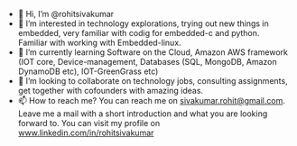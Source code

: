 - 👋 Hi, I’m @rohitsivakumar
- 👀 I’m interested in technology explorations, trying out new things in embedded, very familiar with codig for embedded-c and python. Familiar with working with Embedded-linux.
- 🌱 I’m currently learning Software on the Cloud, Amazon AWS framework (IOT core, Device-management, Databases (SQL, MongoDB, Amazon DynamoDB etc), IOT-GreenGrass etc)
- 💞️ I’m looking to collaborate on technology jobs, consulting assignments, get together with cofounders with amazing ideas.
- 📫 How to reach me? You can reach me on sivakumar.rohit@gmail.com. Leave me a mail with a short introduction and what you are looking forward to. You can visit my profile on www.linkedin.com/in/rohitsivakumar

<!---
rohitsivakumar/rohitsivakumar is a ✨ special ✨ repository because its `README.md` (this file) appears on your GitHub profile.
You can click the Preview link to take a look at your changes.
--->
